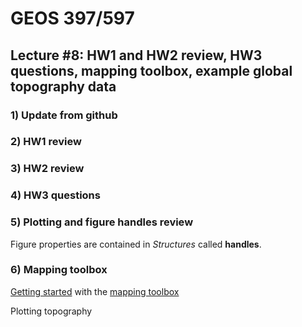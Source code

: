 
# GEOS 397/597

## Lecture #8: HW1 and HW2 review, HW3 questions, mapping toolbox, example global topography data

### 1) Update from github

### 2) HW1 review

### 3) HW2 review

### 4) HW3 questions

### 5) Plotting and figure handles review

Figure properties are contained in _Structures_ called __handles__.

### 6) Mapping toolbox

[Getting started](http://www.mathworks.com/help/map/getting-started-with-mapping-toolbox.html) with the [mapping toolbox](http://www.mathworks.com/help/map/index.html)

Plotting topography


